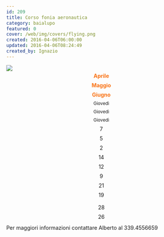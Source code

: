 ```yaml
---
id: 209
title: Corso fonia aeronautica
category: baialupo
featured: 0
cover: /web/img/covers/flying.png
created: 2016-04-06T06:00:00
updated: 2016-04-06T08:24:49
created_by: Ignazio
---
```


<style>
    .grid > div {
        padding: 0.25rem 0.5rem;
        text-align: center;
        border-bottom-width: 1px;
        border-color: rgb(255 237 213);
    }

    .grid > div:nth-of-type(1),
    .grid > div:nth-of-type(2),
    .grid > div:nth-of-type(3) {
        border-top-width: 1px;
        border-color: rgb(255 237 213);
        font-weight: bold;
        color: rgb(249 115 22);
    }
</style>

<img class="h-[300px] w-[160px] object-cover float-start mr-3" src="/web/img/stories/2011-10-headset.png"/>

<div class="grid grid-cols-3 my-4">
    <div>Aprile</div>
    <div>Maggio</div>
    <div>Giugno</div>
    <div><small class="text-xs">Giovedì</small></div>
    <div><small class="text-xs">Giovedì</small></div>
    <div><small class="text-xs">Giovedì</small></div>
    <div>7</div>
    <div>5</div>
    <div>2</div>
    <div>14</div>
    <div>12</div>
    <div>9</div>
    <div>21</div>
    <div>19</div>
    <div></div>
    <div>28</div>
    <div>26</div>
    <div></div>
</div>
Per maggiori informazioni contattare Alberto al 339.4556659
